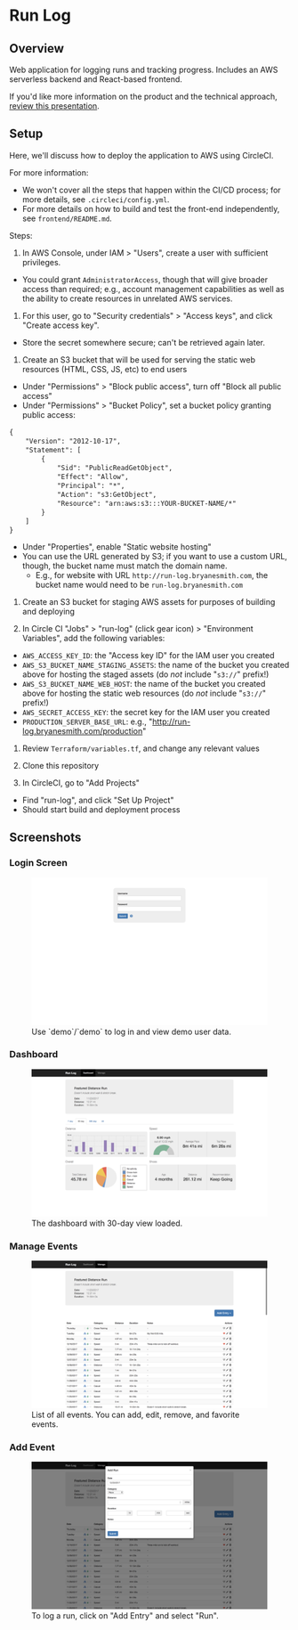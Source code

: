 # Run Log

## Overview
Web application for logging runs and tracking progress. Includes an AWS serverless backend and React-based frontend.

If you'd like more information on the product and the technical approach,  [review this presentation](https://docs.google.com/presentation/d/1A99DvfPVWyc-2TcBnq0_8jJZ-GgUx-0bhkbwZQlP6-s).

## Setup

Here, we'll discuss how to deploy the application to AWS using CircleCI.

For more information:
* We won't cover all the steps that happen within the CI/CD process; for more details, see `.circleci/config.yml`.
* For more details on how to build and test the front-end independently, see `frontend/README.md`.

Steps:

1. In AWS Console, under IAM > "Users", create a user with sufficient privileges.
  - You could grant `AdministratorAccess`, though that will give broader access than required; e.g., account management capabilities as well as the ability to create resources in unrelated AWS services.

1. For this user, go to "Security credentials" > "Access keys", and click "Create access key".
  - Store the secret somewhere secure; can't be retrieved again later.

1. Create an S3 bucket that will be used for serving the static web resources (HTML, CSS, JS, etc) to end users
  - Under "Permissions" > "Block public access", turn off "Block all public access"
  - Under "Permissions" > "Bucket Policy", set a bucket policy granting public access:
  ```
  {
      "Version": "2012-10-17",
      "Statement": [
          {
              "Sid": "PublicReadGetObject",
              "Effect": "Allow",
              "Principal": "*",
              "Action": "s3:GetObject",
              "Resource": "arn:aws:s3:::YOUR-BUCKET-NAME/*"
          }
      ]
  }
  ```
  - Under "Properties", enable "Static website hosting"
  - You can use the URL generated by S3; if you want to use a custom URL, though, the bucket name must match the domain name.
    - E.g., for website with URL `http://run-log.bryanesmith.com`, the bucket name would need to be `run-log.bryanesmith.com`

1. Create an S3 bucket for staging AWS assets for purposes of building and deploying

1. In Circle CI "Jobs" > "run-log" (click gear icon) > "Environment Variables", add the following variables:
  - `AWS_ACCESS_KEY_ID`: the "Access key ID" for the IAM user you created
  - `AWS_S3_BUCKET_NAME_STAGING_ASSETS`: the name of the bucket you created above for hosting the staged assets (do _not_ include "`s3://`" prefix!)
  - `AWS_S3_BUCKET_NAME_WEB_HOST`: the name of the bucket you created above for hosting the static web resources (do _not_ include "`s3://`" prefix!)
  - `AWS_SECRET_ACCESS_KEY`: the secret key for the IAM user you created
  - `PRODUCTION_SERVER_BASE_URL`: e.g., "http://run-log.bryanesmith.com/production"

1. Review `Terraform/variables.tf`, and change any relevant values

1. Clone this repository

1. In CircleCI, go to "Add Projects"
  - Find "run-log", and click "Set Up Project"
  - Should start build and deployment process

## Screenshots

### Login Screen

<figure>
  <kbd>
    <img src="./images/0.png">
  </kbd>
  <figcaption>Use `demo`/`demo` to log in and view demo user data.</figcaption>
</figure>

### Dashboard

<figure>
  <kbd>
    <img src="./images/1.png">
  </kbd>
  <figcaption>The dashboard with 30-day view loaded.</figcaption>
</figure>

### Manage Events

<figure>
  <kbd>
    <img src="./images/2.png">
  </kbd>
  <figcaption>List of all events. You can add, edit, remove, and favorite events.</figcaption>
</figure>

### Add Event

<figure>
  <kbd>
    <img src="./images/3.png">
  </kbd>
  <figcaption>To log a run, click on "Add Entry" and select "Run".</figcaption>
</figure>
